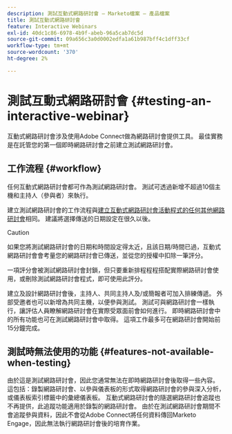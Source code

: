 ```yaml
---
description: 測試互動式網路研討會 — Marketo檔案 — 產品檔案
title: 測試互動式網路研討會
feature: Interactive Webinars
exl-id: 40dc1c86-6978-4b9f-abeb-96a5cab7dc5d
source-git-commit: 09a656c3a0d0002edfa1a61b987bff4c1dff33cf
workflow-type: tm+mt
source-wordcount: '370'
ht-degree: 2%

---
```


# 測試互動式網路研討會 {#testing-an-interactive-webinar}

互動式網路研討會涉及使用Adobe Connect做為網路研討會提供工具。 最佳實務是在託管您的第一個即時網路研討會之前建立測試網路研討會。

## 工作流程 {#workflow}

任何互動式網路研討會都可作為測試網路研討會。 測試可透過新增不超過10個主機和主持人（參與者）來執行。

建立測試網路研討會的工作流程與[建立互動式網路研討會活動程式的任何其他網路研討會](/help/marketo/product-docs/demand-generation/events/interactive-webinars/create-an-interactive-webinar.md)相同。 建議將選擇傳送的日期設定在很久以後。

>[!CAUTION]
>
>如果您將測試網路研討會的日期和時間設定得太近，且該日期/時間已過，互動式網路研討會會考量您的網路研討會已傳送，並從您的授權中扣除一筆評分。

一項評分會被測試網路研討會封鎖，但只要重新排程程程搭配實際網路研討會使用，或刪除測試網路研討會程式，即可使用此評分。

建立及設計網路研討會後，主持人、共同主持人及/或簡報者可加入排練傳遞。 外部受邀者也可以新增為共同主機，以便參與測試。 測試可與網路研討會一樣執行，讓評估人員瞭解網路研討會在實際受眾面前會如何進行。 即時網路研討會中的所有功能也可在測試網路研討會中取得。 這項工作最多可在網路研討會開始前15分鐘完成。

## 測試時無法使用的功能 {#features-not-available-when-testing}

由於這是測試網路研討會，因此您通常無法在即時網路研討會後取得一些內容。 這包括：錄製網路研討會、以參與儀表板的形式取得網路研討會的參與深入分析，或儀表板索引標籤中的彙總儀表板。 互動式網路研討會的隨選網路研討會追蹤也不再提供，此追蹤功能適用於錄製的網路研討會。 由於在測試網路研討會期間不會追蹤參與資料，因此不會從Adobe Connect將任何資料傳回Marketo Engage，因此無法執行網路研討會後的培育作業。
